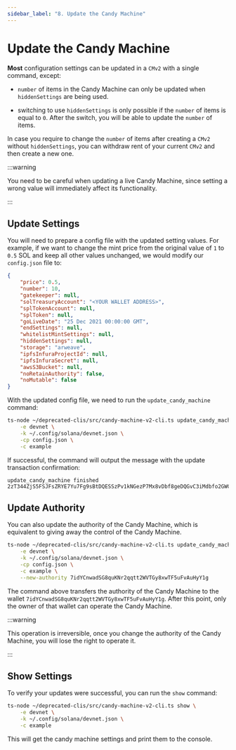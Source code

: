 ```yaml
---
sidebar_label: "8. Update the Candy Machine"
---
```

# Update the Candy Machine

**Most** configuration settings can be updated in a `CMv2` with a single command, except:

- `number` of items in the Candy Machine can only be updated when `hiddenSettings` are being used.

- switching to use `hiddenSettings` is only possible if the `number` of items is equal to `0`. After the switch, you will be able to update the `number` of items.

In case you require to change the `number` of items after creating a `CMv2` without `hiddenSettings`, you can withdraw rent of your current `CMv2` and then create a new one. 

:::warning

You need to be careful when updating a live Candy Machine, since setting a wrong value will immediately affect its functionality.

:::

## Update Settings

You will need to prepare a config file with the updated setting values. For example, if we want to change the mint price from the original value of `1` to `0.5` SOL and keep all other values unchanged, we would modify our `config.json` file to:

```json
{
    "price": 0.5,
    "number": 10,
    "gatekeeper": null,
    "solTreasuryAccount": "<YOUR WALLET ADDRESS>",
    "splTokenAccount": null,
    "splToken": null,
    "goLiveDate": "25 Dec 2021 00:00:00 GMT",
    "endSettings": null,
    "whitelistMintSettings": null,
    "hiddenSettings": null,
    "storage": "arweave",
    "ipfsInfuraProjectId": null,
    "ipfsInfuraSecret": null,
    "awsS3Bucket": null,
    "noRetainAuthority": false,
    "noMutable": false
}
```

With the updated config file, we need to run the `update_candy_machine` command:

```bash
ts-node ~/deprecated-clis/src/candy-machine-v2-cli.ts update_candy_machine \
    -e devnet \
    -k ~/.config/solana/devnet.json \
    -cp config.json \
    -c example
```

If successful, the command will output the message with the update transaction confirmation:

```
update_candy_machine finished 2zT344ZjS5FSJFsZRYE7Yu7Fg9sBtDQESSzPv1kNGezP7Mx8vDbf8geDQGvC3iMdbfo2GWCdPrZbsq58ZwmQ8136
```

## Update Authority

You can also update the authority of the Candy Machine, which is equivalent to giving away the control of the Candy Machine.

```bash
ts-node ~/deprecated-clis/src/candy-machine-v2-cli.ts update_candy_machine \
    -e devnet \
    -k ~/.config/solana/devnet.json \
    -cp config.json \
    -c example \
    --new-authority 7idYCnwadSG8quKNr2qqtt2WVTGy8xwTF5uFvAuHyY1g
```

The command above transfers the authority of the Candy Machine to the wallet `7idYCnwadSG8quKNr2qqtt2WVTGy8xwTF5uFvAuHyY1g`. After this point, only the owner of that wallet can operate the Candy Machine.

:::warning

This operation is irreversible, once you change the authority of the Candy Machine, you will lose the right to operate it.

:::

## Show Settings

To verify your updates were successful, you can run the `show` command:

```bash
ts-node ~/deprecated-clis/src/candy-machine-v2-cli.ts show \
    -e devnet \
    -k ~/.config/solana/devnet.json \
    -c example
```

This will get the candy machine settings and print them to the console.